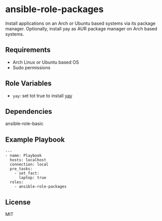 ansible-role-packages
=========

Install applications on an Arch or Ubuntu based systems via its package manager. Optionally, install yay as AUR package manager on Arch based systems.

Requirements
------------

- Arch Linux or Ubuntu based OS
- Sudo permissions

Role Variables
--------------

- `yay`: set tot true to install [yay](https://github.com/Jguer/yay)

Dependencies
------------

ansible-role-basic

Example Playbook
----------------

```
---
- name: Playbook
  hosts: localhost
  connection: local
  pre_tasks:
    - set_fact:
      laptop: true
  roles:
    - ansible-role-packages
```

License
-------

MIT
